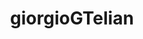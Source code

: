 ---
title: giorgioGTelian
github: https://github.com/giorgioGTelian
mode: dark
transition: 1s
score: 77.3
archetype:
- Badges | Tags | Icons
- Little Bit of Everything
---